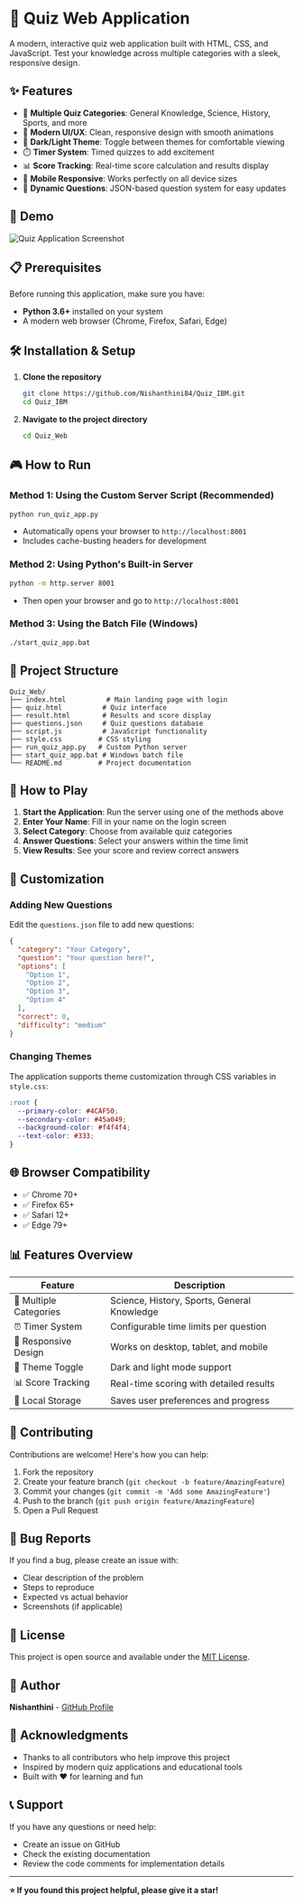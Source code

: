 # 🧠 Quiz Web Application

A modern, interactive quiz web application built with HTML, CSS, and JavaScript. Test your knowledge across multiple categories with a sleek, responsive design.

## ✨ Features

- 🎯 **Multiple Quiz Categories**: General Knowledge, Science, History, Sports, and more
- 🎨 **Modern UI/UX**: Clean, responsive design with smooth animations
- 🌙 **Dark/Light Theme**: Toggle between themes for comfortable viewing
- ⏱️ **Timer System**: Timed quizzes to add excitement
- 📊 **Score Tracking**: Real-time score calculation and results display
- 📱 **Mobile Responsive**: Works perfectly on all device sizes
- 🔄 **Dynamic Questions**: JSON-based question system for easy updates

## 🚀 Demo

![Quiz Application Screenshot](https://via.placeholder.com/800x400/4CAF50/FFFFFF?text=Quiz+Web+Application)

## 📋 Prerequisites

Before running this application, make sure you have:

- **Python 3.6+** installed on your system
- A modern web browser (Chrome, Firefox, Safari, Edge)

## 🛠️ Installation & Setup

1. **Clone the repository**
   ```bash
   git clone https://github.com/Nishanthini84/Quiz_IBM.git
   cd Quiz_IBM
   ```

2. **Navigate to the project directory**
   ```bash
   cd Quiz_Web
   ```

## 🎮 How to Run

### Method 1: Using the Custom Server Script (Recommended)
```bash
python run_quiz_app.py
```
- Automatically opens your browser to `http://localhost:8001`
- Includes cache-busting headers for development

### Method 2: Using Python's Built-in Server
```bash
python -m http.server 8001
```
- Then open your browser and go to `http://localhost:8001`

### Method 3: Using the Batch File (Windows)
```bash
./start_quiz_app.bat
```

## 📁 Project Structure

```
Quiz_Web/
├── index.html          # Main landing page with login
├── quiz.html          # Quiz interface
├── result.html        # Results and score display
├── questions.json     # Quiz questions database
├── script.js          # JavaScript functionality
├── style.css         # CSS styling
├── run_quiz_app.py   # Custom Python server
├── start_quiz_app.bat # Windows batch file
└── README.md         # Project documentation
```

## 🎯 How to Play

1. **Start the Application**: Run the server using one of the methods above
2. **Enter Your Name**: Fill in your name on the login screen
3. **Select Category**: Choose from available quiz categories
4. **Answer Questions**: Select your answers within the time limit
5. **View Results**: See your score and review correct answers

## 🔧 Customization

### Adding New Questions

Edit the `questions.json` file to add new questions:

```json
{
  "category": "Your Category",
  "question": "Your question here?",
  "options": [
    "Option 1",
    "Option 2", 
    "Option 3",
    "Option 4"
  ],
  "correct": 0,
  "difficulty": "medium"
}
```

### Changing Themes

The application supports theme customization through CSS variables in `style.css`:

```css
:root {
  --primary-color: #4CAF50;
  --secondary-color: #45a049;
  --background-color: #f4f4f4;
  --text-color: #333;
}
```

## 🌐 Browser Compatibility

- ✅ Chrome 70+
- ✅ Firefox 65+
- ✅ Safari 12+
- ✅ Edge 79+

## 📊 Features Overview

| Feature | Description |
|---------|-------------|
| 🎯 Multiple Categories | Science, History, Sports, General Knowledge |
| ⏰ Timer System | Configurable time limits per question |
| 📱 Responsive Design | Works on desktop, tablet, and mobile |
| 🎨 Theme Toggle | Dark and light mode support |
| 📊 Score Tracking | Real-time scoring with detailed results |
| 💾 Local Storage | Saves user preferences and progress |

## 🤝 Contributing

Contributions are welcome! Here's how you can help:

1. Fork the repository
2. Create your feature branch (`git checkout -b feature/AmazingFeature`)
3. Commit your changes (`git commit -m 'Add some AmazingFeature'`)
4. Push to the branch (`git push origin feature/AmazingFeature`)
5. Open a Pull Request

## 🐛 Bug Reports

If you find a bug, please create an issue with:
- Clear description of the problem
- Steps to reproduce
- Expected vs actual behavior
- Screenshots (if applicable)

## 📝 License

This project is open source and available under the [MIT License](LICENSE).

## 👥 Author

**Nishanthini** - [GitHub Profile](https://github.com/Nishanthini84)

## 🙏 Acknowledgments

- Thanks to all contributors who help improve this project
- Inspired by modern quiz applications and educational tools
- Built with ❤️ for learning and fun

## 📞 Support

If you have any questions or need help:
- Create an issue on GitHub
- Check the existing documentation
- Review the code comments for implementation details

---

**⭐ If you found this project helpful, please give it a star!**
